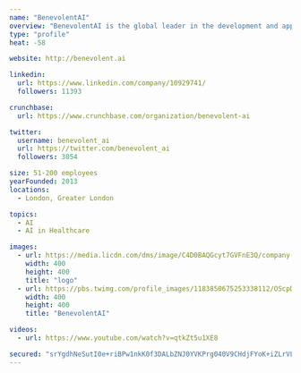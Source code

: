 ```yaml
---
name: "BenevolentAI"
overview: "BenevolentAI is the global leader in the development and application of artificial intelligence (“AI”) for scientific innovation. We aim to accelerate the journey from inventive ideas to medicines for patients by developing AI to generate new treatments for some of the world’s 8,000 untreated diseases."
type: "profile"
heat: -58

website: http://benevolent.ai

linkedin:
  url: https://www.linkedin.com/company/10929741/
  followers: 11393

crunchbase:
  url: https://www.crunchbase.com/organization/benevolent-ai

twitter:
  username: benevolent_ai
  url: https://twitter.com/benevolent_ai
  followers: 3054

size: 51-200 employees
yearFounded: 2013
locations:
  - London, Greater London

topics:
  - AI
  - AI in Healthcare

images:
  - url: https://media.licdn.com/dms/image/C4D0BAQGcyt7GVFnE3Q/company-logo_400_400/0?e=1582761600&v=beta&t=LWEcQ-fDcCrvzkbERFXCD4ejaVOxpHMW6xIpfs2E78I
    width: 400
    height: 400
    title: "logo"
  - url: https://pbs.twimg.com/profile_images/1183850675253338112/OScpDaEp_400x400.png
    width: 400
    height: 400
    title: "BenevolentAI"

videos:
  - url: https://www.youtube.com/watch?v=qtkZt5u1XE8

secured: "srYgdhNeSutI0e+riBPw1nkK0f3DALbZNJ0YVKPrg040V9CHdjFYoK+iZLrVLRjVkfzdL7Xo//rnSA9bTaTddWnPYJXI9UzUt+5BUd3DVsXxx0ERSp8ApAVTXDT6xkSVBzER4grqnnn77Z6lq+xyzV9+IxF+7KzL9L5zCWm3qx2C4AAjgWOWCo4Y+UJie84JL0ISJo1e9Emlz56JFYwe6lHiwWEAOr8vTTM+EEsmQL2AGdHsTmkHp6PD5A5z74gU1PM7JynPysVQoFP7zQUxttOd4aGxcaLZih2JbWE4DFK1EEvefx0mLGzgsMrv1Y+3;0UmPubxTirkGBtxsxt6o2w=="
---
```


